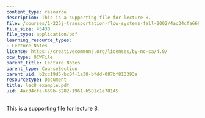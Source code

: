 ```yaml
---
content_type: resource
description: This is a supporting file for lecture 8.
file: /courses/1-225j-transportation-flow-systems-fall-2002/4ac34cfa669b32821961b581c1e78145_lec8_example.pdf
file_size: 45438
file_type: application/pdf
learning_resource_types:
- Lecture Notes
license: https://creativecommons.org/licenses/by-nc-sa/4.0/
ocw_type: OCWFile
parent_title: Lecture Notes
parent_type: CourseSection
parent_uid: b2cc19d5-bc0f-1a38-bfdd-087bf813393a
resourcetype: Document
title: lec8_example.pdf
uid: 4ac34cfa-669b-3282-1961-b581c1e78145
---
```

This is a supporting file for lecture 8.